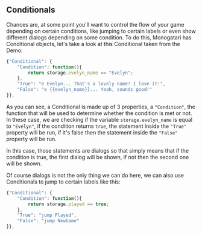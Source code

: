 ## Conditionals

Chances are, at some point you'll want to control the flow of your game depending on certain conditions, like jumping to certain labels or even show different dialogs depending on some condition. To do this, Monogatari has Conditional objects, let's take a look at this Conditional taken from the Demo:

```javascript
{"Conditional": {
	"Condition": function(){
		return storage.evelyn_name == "Evelyn";
	},
	"True": "e Evelyn... That's a lovely name! I love it!",
	"False": "e {{evelyn_name}}... Yeah, sounds good!"
}},
```

As you can see, a Conditional is made up of 3 properties, a `"Condition"`, the function that will be used to determine whether the condition is met or not. In these case, we are checking if the variable `storage.evelyn_name` is equal to `"Evelyn"`, if the condition returns `true`, the statement inside the `"True"` property will be run, if it's false then the statement inside the `"False"` property will be run.

In this case, those statements are dialogs so that simply means that if the condition is true, the first dialog will be shown, if not then the second one will be shown.


Of course dialogs is not the only thing we can do here, we can also use Conditionals to jump to certain labels like this:

```javascript
{"Conditional": {
	"Condition": function(){
		return storage.played == true;
	},
	"True": "jump Played",
	"False": "jump NewGame"
}},
```